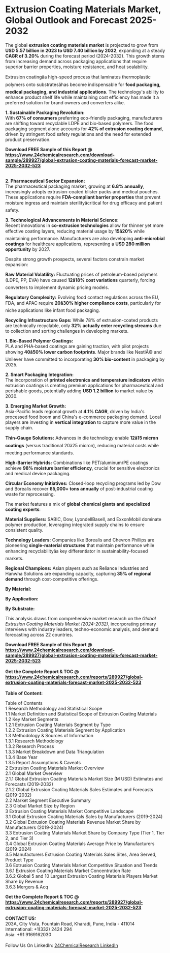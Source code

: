 <h1>Extrusion Coating Materials Market, Global Outlook and Forecast 2025-2032</h1><p>The global <strong>extrusion coating materials market</strong> is projected to grow from <strong>USD 5.57 billion in 2023 to USD 7.40 billion by 2032</strong>, expanding at a steady <strong>CAGR of 3.20%</strong> during the forecast period (2024-2032). This growth stems from increasing demand across packaging applications that require superior barrier properties, moisture resistance, and heat sealability.</p><p>Extrusion coatingâa high-speed process that laminates thermoplastic polymers onto substratesâhas become indispensable for <strong>food packaging, medical packaging, and industrial applications</strong>. The technology's ability to enhance product shelf life while maintaining cost efficiency has made it a preferred solution for brand owners and converters alike.</p><p><strong>1. Sustainable Packaging Revolution:</strong><br>
With <strong>67% of consumers</strong> preferring eco-friendly packaging, manufacturers are shifting toward recyclable LDPE and bio-based polymers. The food packaging segment alone accounts for <strong>42% of extrusion coating demand</strong>, driven by stringent food safety regulations and the need for extended product preservation.</p><div><b>Download FREE Sample of this Report @ 
            <a href="https://www.24chemicalresearch.com/download-sample/289927/global-extrusion-coating-materials-forecast-market-2025-2032-523">
            https://www.24chemicalresearch.com/download-sample/289927/global-extrusion-coating-materials-forecast-market-2025-2032-523</a></b></div><br><p><strong>2. Pharmaceutical Sector Expansion:</strong><br>
The pharmaceutical packaging market, growing at <strong>6.8% annually</strong>, increasingly adopts extrusion-coated blister packs and medical pouches. These applications require <strong>FDA-compliant barrier properties</strong> that prevent moisture ingress and maintain sterilityâcritical for drug efficacy and patient safety.</p><p><strong>3. Technological Advancements in Material Science:</strong><br>
Recent innovations in <strong>co-extrusion technologies</strong> allow for thinner yet more effective coating layers, reducing material usage by <strong>15â20%</strong> while maintaining performance. Manufacturers are also developing <strong>anti-microbial coatings</strong> for healthcare applications, representing a <strong>USD 280 million opportunity</strong> by 2027.</p><p>Despite strong growth prospects, several factors constrain market expansion:</p><p><strong>Raw Material Volatility:</strong> Fluctuating prices of petroleum-based polymers (LDPE, PP, EVA) have caused <strong>12â18% cost variations</strong> quarterly, forcing converters to implement dynamic pricing models.</p><p><strong>Regulatory Complexity:</strong> Evolving food contact regulations across the EU, FDA, and APAC require <strong>20â30% higher compliance costs</strong>, particularly for niche applications like infant food packaging.</p><p><strong>Recycling Infrastructure Gaps:</strong> While 78% of extrusion-coated products are technically recyclable, only <strong>32% actually enter recycling streams</strong> due to collection and sorting challenges in developing markets.</p><p><strong>1. Bio-Based Polymer Coatings:</strong><br>
PLA and PHA-based coatings are gaining traction, with pilot projects showing <strong>40â50% lower carbon footprints</strong>. Major brands like NestlÃ© and Unilever have committed to incorporating <strong>30% bio-content</strong> in packaging by 2025.</p><p><strong>2. Smart Packaging Integration:</strong><br>
The incorporation of <strong>printed electronics and temperature indicators</strong> within extrusion coatings is creating premium applications for pharmaceutical and perishable goods, potentially adding <strong>USD 1.2 billion</strong> to market value by 2030.</p><p><strong>3. Emerging Market Growth:</strong><br>
Asia-Pacific leads regional growth at <strong>4.1% CAGR</strong>, driven by India's processed food boom and China's e-commerce packaging demand. Local players are investing in <strong>vertical integration</strong> to capture more value in the supply chain.</p><p><strong>Thin-Gauge Solutions:</strong> Advances in die technology enable <strong>12â15 micron coatings</strong> (versus traditional 20â25 micron), reducing material costs while meeting performance standards.</p><p><strong>High-Barrier Hybrids:</strong> Combinations like PET/aluminum/PE coatings achieve <strong>98% moisture barrier efficiency</strong>, crucial for sensitive electronics and medical device packaging.</p><p><strong>Circular Economy Initiatives:</strong> Closed-loop recycling programs led by Dow and Borealis recover <strong>65,000+ tons annually</strong> of post-industrial coating waste for reprocessing.</p><p>The market features a mix of <strong>global chemical giants and specialized coating experts</strong>:</p><p><strong>Material Suppliers:</strong> SABIC, Dow, LyondellBasell, and ExxonMobil dominate polymer production, leveraging integrated supply chains to ensure consistent quality.</p><p><strong>Technology Leaders:</strong> Companies like Borealis and Chevron Phillips are pioneering <strong>single-material structures</strong> that maintain performance while enhancing recyclabilityâa key differentiator in sustainability-focused markets.</p><p><strong>Regional Champions:</strong> Asian players such as Reliance Industries and Hanwha Solutions are expanding capacity, capturing <strong>35% of regional demand</strong> through cost-competitive offerings.</p><p><strong>By Material:</strong></p><p><strong>By Application:</strong></p><p><strong>By Substrate:</strong></p><p>This analysis draws from comprehensive market research on the <em>Global Extrusion Coating Materials Market (2024-2032)</em>, incorporating primary interviews with industry leaders, techno-economic analysis, and demand forecasting across 22 countries.</p><div><b>Download FREE Sample of this Report @ 
            <a href="https://www.24chemicalresearch.com/download-sample/289927/global-extrusion-coating-materials-forecast-market-2025-2032-523">
            https://www.24chemicalresearch.com/download-sample/289927/global-extrusion-coating-materials-forecast-market-2025-2032-523</a></b></div><br><div><b>Get the Complete Report & TOC @ 
            <a href="https://www.24chemicalresearch.com/reports/289927/global-extrusion-coating-materials-forecast-market-2025-2032-523">
            https://www.24chemicalresearch.com/reports/289927/global-extrusion-coating-materials-forecast-market-2025-2032-523</a></b></div><br>
            <b>Table of Content:</b><p>Table of Contents<br />
1 Research Methodology and Statistical Scope<br />
1.1 Market Definition and Statistical Scope of Extrusion Coating Materials<br />
1.2 Key Market Segments<br />
1.2.1 Extrusion Coating Materials Segment by Type<br />
1.2.2 Extrusion Coating Materials Segment by Application<br />
1.3 Methodology & Sources of Information<br />
1.3.1 Research Methodology<br />
1.3.2 Research Process<br />
1.3.3 Market Breakdown and Data Triangulation<br />
1.3.4 Base Year<br />
1.3.5 Report Assumptions & Caveats<br />
2 Extrusion Coating Materials Market Overview<br />
2.1 Global Market Overview<br />
2.1.1 Global Extrusion Coating Materials Market Size (M USD) Estimates and Forecasts (2019-2032)<br />
2.1.2 Global Extrusion Coating Materials Sales Estimates and Forecasts (2019-2032)<br />
2.2 Market Segment Executive Summary<br />
2.3 Global Market Size by Region<br />
3 Extrusion Coating Materials Market Competitive Landscape<br />
3.1 Global Extrusion Coating Materials Sales by Manufacturers (2019-2024)<br />
3.2 Global Extrusion Coating Materials Revenue Market Share by Manufacturers (2019-2024)<br />
3.3 Extrusion Coating Materials Market Share by Company Type (Tier 1, Tier 2, and Tier 3)<br />
3.4 Global Extrusion Coating Materials Average Price by Manufacturers (2019-2024)<br />
3.5 Manufacturers Extrusion Coating Materials Sales Sites, Area Served, Product Type<br />
3.6 Extrusion Coating Materials Market Competitive Situation and Trends<br />
3.6.1 Extrusion Coating Materials Market Concentration Rate<br />
3.6.2 Global 5 and 10 Largest Extrusion Coating Materials Players Market Share by Revenue<br />
3.6.3 Mergers & Acq</p><div><b>Get the Complete Report & TOC @ 
            <a href="https://www.24chemicalresearch.com/reports/289927/global-extrusion-coating-materials-forecast-market-2025-2032-523">
            https://www.24chemicalresearch.com/reports/289927/global-extrusion-coating-materials-forecast-market-2025-2032-523</a></b></div><br><b>CONTACT US:</b><br>
            203A, City Vista, Fountain Road, Kharadi, Pune, India - 411014<br>
            International: +1(332) 2424 294<br>
            Asia: +91 9169162030 <br><br>
            Follow Us On LinkedIn: <a href="https://www.linkedin.com/company/24chemicalresearch/">24ChemicalResearch LinkedIn</a>